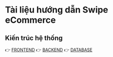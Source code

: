 # Tài liệu hướng dẫn Swipe eCommerce

## Kiến trúc hệ thống

👉 [FRONTEND](/lang/vie/backend.md)
👉 [BACKEND](/lang/vie/backend.md)
👉 [DATABASE](/lang/vie/database.md)
